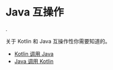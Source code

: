 # Java 互操作

.

关于 Kotlin 和 Java 互操作性你需要知道的。

- [Kotlin 调用 Java](java-interop.md)
- [Java 调用 Kotlin](java-to-kotlin-interop.md)
